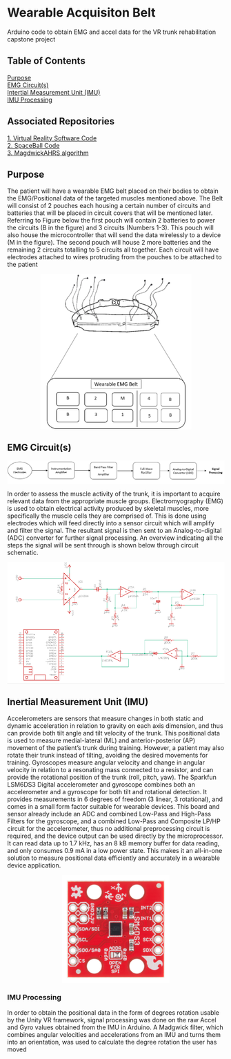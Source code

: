 # Wearable Acquisiton Belt
Arduino code to obtain EMG and accel data for the VR trunk rehabilitation capstone project

## Table of Contents
[Purpose](#purpose)
<a name="purpose"/> <br/>
[EMG Circuit(s)](#emg-circuits)
<a name="emg-circuits"/> <br/>
[Intertial Measurement Unit (IMU)](#inertial-measurement-unit-imu)
<a name="inertial-measurement-unit-imu"/> <br/>
[IMU Processing](#imu-processing)
<a name="imu-processing"/> <br/>


## Associated Repositories
[1. Virtual Reality Software Code](https://github.com/GxRay/Trunk-Rehabilitation-VR-Training-Simulator-/tree/testEnv) <br/>
[2. SpaceBall Code](https://github.com/bharath1000/VR_Simulator-Spaceball)<br/>
[3. MagdwickAHRS algorithm](https://github.com/arduino-libraries/MadgwickAHRS)<br/>

## Purpose
The patient will have a wearable EMG belt placed on their bodies to obtain the EMG/Positional data of the targeted muscles mentioned above. The Belt will consist of 2 pouches each housing a certain number of circuits and batteries that will be placed in circuit covers that will be mentioned later. Referring to Figure below the first pouch will contain 2 batteries to power the circuits (B in the figure) and 3 circuits (Numbers 1-3).  This pouch will also house the microcontroller that will send the data wirelessly to a device (M in the figure). The second pouch will house 2 more batteries and the remaining 2 circuits totalling to 5 circuits all together. Each circuit will have electrodes attached to wires protruding from the pouches to be attached to the patient

<p align="center">
<img src="pouch.png" align="center" width="350">
</p>


## EMG Circuit(s)

<p align="center">
<img src="block diagramEMG.png" align="center">
</p>

In order to assess the muscle activity of the trunk, it is important to acquire relevant data from the appropriate muscle groups. Electromyography (EMG) is used to obtain electrical activity produced by skeletal muscles, more specifically the muscle cells they are comprised of. This is done using electrodes which will feed directly into a sensor circuit which will amplify and filter the signal. The resultant signal is then sent to an Analog-to-digital (ADC) converter for further signal processing. An overview indicating all the steps the signal will be sent through is shown below through circuit schematic.

<p align="center">
<img src="Schematic Diagram EMG.png" align="center">
</p>

## Inertial Measurement Unit (IMU)

Accelerometers are sensors that measure changes in both static and dynamic acceleration in relation to gravity on each axis dimension, and thus can provide both tilt angle and tilt velocity of the trunk. This positional data is used to measure medial-lateral (ML) and anterior-posterior (AP) movement of the patient’s trunk during training. However, a patient may also rotate their trunk instead of tilting, avoiding the desired movements for training. Gyroscopes measure angular velocity and change in angular velocity in relation to a resonating mass connected to a resistor, and can provide the rotational position of the trunk (roll, pitch, yaw). The Sparkfun LSM6DS3 Digital accelerometer and gyroscope combines both an accelerometer and a gyroscope for both tilt and rotational detection. It provides measurements in 6 degrees of freedom (3 linear, 3 rotational), and comes in a small form factor suitable for wearable devices. This board and sensor already include an ADC and combined Low-Pass and High-Pass Filters for the gyroscope, and a combined Low-Pass and Composite LP/HP circuit for the accelerometer, thus no additional preprocessing circuit is required, and the device output can be used directly by the microprocessor. It can read data up to 1.7 kHz, has an 8 kB memory buffer for data reading, and only consumes 0.9 mA in a low power state. This makes it an all-in-one solution to measure positional data efficiently and accurately in a wearable device application.

<p align="center">
<img src="IMU.jpg" align="center" width="250">
</p>

### IMU Processing
In order to obtain the positional data in the form of degrees rotation usable by the Unity VR framework, signal processing was done on the raw Accel and Gyro values obtained from the IMU in Arduino. A Madgwick filter, which combines angular velocities and accelerations from an IMU and turns them into an orientation, was used to calculate the degree rotation the user has moved
